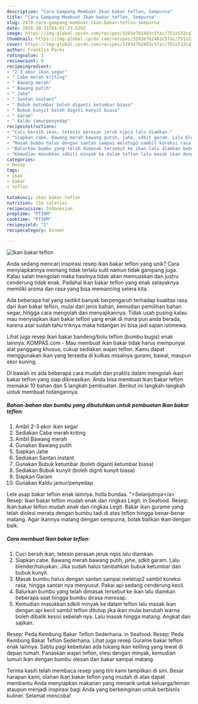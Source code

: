 ```yaml
---
description: "Cara Gampang Membuat Ikan bakar teflon, Sempurna"
title: "Cara Gampang Membuat Ikan bakar teflon, Sempurna"
slug: 2470-cara-gampang-membuat-ikan-bakar-teflon-sempurna
date: 2020-10-31T04:02:23.520Z
image: https://img-global.cpcdn.com/recipes/3283e7b2483c5fac/751x532cq70/ikan-bakar-teflon-foto-resep-utama.jpg
thumbnail: https://img-global.cpcdn.com/recipes/3283e7b2483c5fac/751x532cq70/ikan-bakar-teflon-foto-resep-utama.jpg
cover: https://img-global.cpcdn.com/recipes/3283e7b2483c5fac/751x532cq70/ikan-bakar-teflon-foto-resep-utama.jpg
author: Franklin Parks
ratingvalue: 3
reviewcount: 9
recipeingredient:
- "2-3 ekor ikan segar"
- " Cabe merah kriting"
- " Bawang merah"
- " Bawang putih"
- " Jahe"
- " Santan instant"
- " Bubuk ketumbar boleh diganti ketumbar biasa"
- " Bubuk kunyit boleh dignti kunyit biasa"
- " Garam"
- " Kaldu jamurpenyedap"
recipeinstructions:
- "Cuci bersih ikan, tetesin perasan jeruk nipis lalu diamkan."
- "Siapkan cabe. Bawang merah bawang putih, jahe, sdkit garam. Lalu blender/haluskan. Jika sudah halus tambahkan bubuk ketumbar dan bubuk kunyit."
- "Masak bumbu halus dengan santan sampai meletup2 sambil koreksi rasa, hingga santan nya menyusut. Pakai api sedang cenderung kecil."
- "Balurkan bumbu yang telah dimasak tersebut ke ikan lalu diamkan beberapa saat hingga bumbu dirasa meresap."
- "Kemudian masukkan sdkiti minyak ke dalam teflon lalu masak ikan dengan api kecil sambil teflon ditutup jika ikan mulai berubah warna boleh dibalik kesisi sebelah nya. Lalu masak hingga matang. Angkat dan sajikan."
categories:
- Resep
tags:
- ikan
- bakar
- teflon

katakunci: ikan bakar teflon 
nutrition: 216 calories
recipecuisine: Indonesian
preptime: "PT30M"
cooktime: "PT30M"
recipeyield: "2"
recipecategory: Dinner

---
```



![Ikan bakar teflon](https://img-global.cpcdn.com/recipes/3283e7b2483c5fac/751x532cq70/ikan-bakar-teflon-foto-resep-utama.jpg)

Anda sedang mencari inspirasi resep ikan bakar teflon yang unik? Cara menyiapkannya memang tidak terlalu sulit namun tidak gampang juga. Kalau salah mengolah maka hasilnya tidak akan memuaskan dan justru cenderung tidak enak. Padahal ikan bakar teflon yang enak selayaknya memiliki aroma dan rasa yang bisa memancing selera kita.

Ada beberapa hal yang sedikit banyak berpengaruh terhadap kualitas rasa dari ikan bakar teflon, mulai dari jenis bahan, kemudian pemilihan bahan segar, hingga cara mengolah dan menyajikannya. Tidak usah pusing kalau mau menyiapkan ikan bakar teflon yang enak di mana pun anda berada, karena asal sudah tahu triknya maka hidangan ini bisa jadi sajian istimewa.

Lihat juga resep Ikan bakar bandeng/bolu teflon (bumbu bugis) enak lainnya. KOMPAS.com - Mau membuat ikan bakar tidak harus mempunyai alat panggang khusus, cukup sediakan wajan teflon. Kamu dapat menggunakan ikan yang tersedia di kulkas misalnya gurami, bawal, maupun ekor kuning.


Di bawah ini ada beberapa cara mudah dan praktis dalam mengolah ikan bakar teflon yang siap dikreasikan. Anda bisa membuat Ikan bakar teflon memakai 10 bahan dan 5 langkah pembuatan. Berikut ini langkah-langkah untuk membuat hidangannya.

<!--inarticleads1-->

##### Bahan-bahan dan bumbu yang dibutuhkan untuk pembuatan Ikan bakar teflon:

1. Ambil 2-3 ekor ikan segar
1. Sediakan  Cabe merah kriting
1. Ambil  Bawang merah
1. Gunakan  Bawang putih
1. Siapkan  Jahe
1. Sediakan  Santan instant
1. Gunakan  Bubuk ketumbar (boleh diganti ketumbar biasa)
1. Sediakan  Bubuk kunyit (boleh dignti kunyit biasa)
1. Siapkan  Garam
1. Gunakan  Kaldu jamur/penyedap


Lele asap bakar teflon enak lainnya. holla bundaa. &#34;&gt;Selanjutnya&lt;/a&gt; Resep: Ikan bakar teflon mudah enak dan ringkas Legit. in Seafood. Resep: Ikan bakar teflon mudah enak dan ringkas Legit. Bakar ikan gurame yang telah diolesi merata dengan bumbu tadi di atas teflon hingga benar-benar matang. Agar ikannya matang dengan sempurna, bolak balikan ikan dengan baik. 

<!--inarticleads2-->

##### Cara membuat Ikan bakar teflon:

1. Cuci bersih ikan, tetesin perasan jeruk nipis lalu diamkan.
1. Siapkan cabe. Bawang merah bawang putih, jahe, sdkit garam. Lalu blender/haluskan. Jika sudah halus tambahkan bubuk ketumbar dan bubuk kunyit.
1. Masak bumbu halus dengan santan sampai meletup2 sambil koreksi rasa, hingga santan nya menyusut. Pakai api sedang cenderung kecil.
1. Balurkan bumbu yang telah dimasak tersebut ke ikan lalu diamkan beberapa saat hingga bumbu dirasa meresap.
1. Kemudian masukkan sdkiti minyak ke dalam teflon lalu masak ikan dengan api kecil sambil teflon ditutup jika ikan mulai berubah warna boleh dibalik kesisi sebelah nya. Lalu masak hingga matang. Angkat dan sajikan.


Resep: Peda Kembung Bakar Teflon Sederhana. in Seafood. Resep: Peda Kembung Bakar Teflon Sederhana. Lihat juga resep Gurame bakar teflon enak lainnya. Sabtu pagi kebetulan ada tukang ikan keliling yang lewat di depan rumah. Panaskan wajan teflon, olesi dengan minyak, kemudian lumuri ikan dengan bumbu olesan dan bakar sampai matang. 

Terima kasih telah membaca resep yang tim kami tampilkan di sini. Besar harapan kami, olahan Ikan bakar teflon yang mudah di atas dapat membantu Anda menyiapkan makanan yang menarik untuk keluarga/teman ataupun menjadi inspirasi bagi Anda yang berkeinginan untuk berbisnis kuliner. Selamat mencoba!
